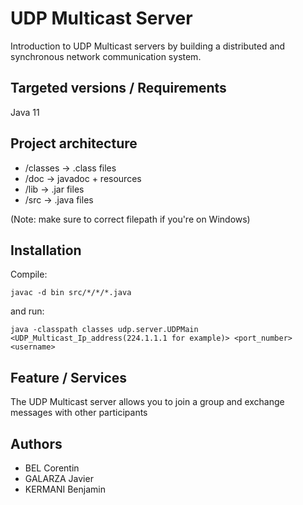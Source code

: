 # UDP Multicast Server
Introduction to UDP Multicast servers by building a distributed and synchronous network communication system.


## Targeted versions / Requirements
Java 11


## Project architecture
- /classes ->  .class files
- /doc -> javadoc + resources
- /lib -> .jar files
- /src -> .java files

(Note: make sure to correct filepath if you're on Windows)
## Installation
Compile:
```
javac -d bin src/*/*/*.java
```
and run:
```
java -classpath classes udp.server.UDPMain <UDP_Multicast_Ip_address(224.1.1.1 for example)> <port_number> <username>
```


## Feature / Services
The UDP Multicast server allows you to join a group and exchange messages with other participants


## Authors
- BEL Corentin
- GALARZA Javier
- KERMANI Benjamin
